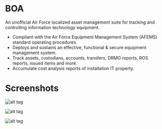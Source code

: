 # BOA

An unofficial Air Force localized asset management suite for tracking and controlling information technology equipment.

- Compliant with the Air Force Equipment Management System (AFEMS) standard operating procedures.
- Deploys and sustains an effective, functional & secure equipment management system.
- Track assets, custodians, accounts, transfers, DRMO reports, ROS reports, issued items and more.
- Accumulate cost analysis reports of installation IT property.

# Screenshots

![alt tag](https://github.com/mason-wolf/boa/blob/master/Base%20Oversight%20Accumulator/Screenshots/screenshot2.png)

![alt tag](https://github.com/mason-wolf/boa/blob/master/Base%20Oversight%20Accumulator/Screenshots/screenshot1.png)

![alt tag](https://github.com/mason-wolf/boa/blob/master/Base%20Oversight%20Accumulator/Screenshots/screenshot3.png)
